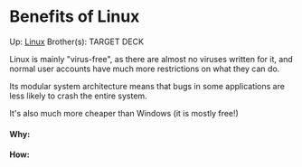 # Benefits of Linux

Up: [Linux](linux)
Brother(s):
TARGET DECK

Linux is mainly "virus-free", as there are almost no viruses written for it, and normal user accounts have much more restrictions on what they can do.

Its modular system architecture means that bugs in some applications are less likely to crash the entire system.

It's also much more cheaper than Windows (it is mostly free!)





































#### Why:
#### How:









